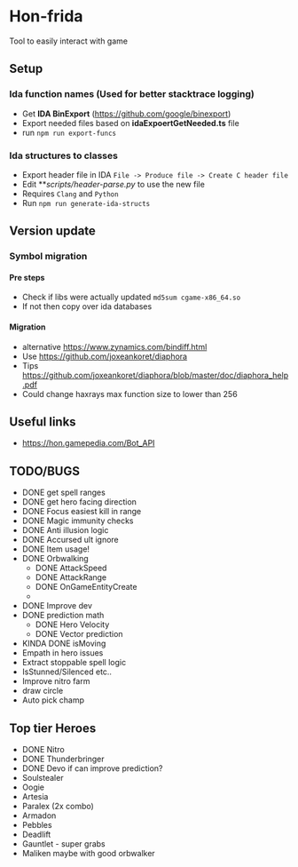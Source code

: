 # Hon-frida
Tool to easily interact with game

## Setup

### Ida function names (Used for better stacktrace logging)
* Get **IDA BinExport** (https://github.com/google/binexport)
* Export needed files based on **idaExpoertGetNeeded.ts** file
* run `npm run export-funcs`

### Ida structures to classes
* Export header file in IDA `File -> Produce file -> Create C header file`
* Edit ***scripts/header-parse.py* to use the new file
* Requires `Clang` and `Python`
* Run `npm run generate-ida-structs`


## Version update

### Symbol migration

#### Pre steps
* Check if libs were actually updated `md5sum cgame-x86_64.so`
* If not then copy over ida databases

#### Migration
* alternative https://www.zynamics.com/bindiff.html
* Use https://github.com/joxeankoret/diaphora
* Tips https://github.com/joxeankoret/diaphora/blob/master/doc/diaphora_help.pdf
* Could change haxrays max function size to lower than 256

## Useful links

* https://hon.gamepedia.com/Bot_API

## TODO/BUGS

* DONE get spell ranges
* DONE get hero facing direction
* DONE Focus easiest kill in range
* DONE Magic immunity checks
* DONE Anti illusion logic 
* DONE Accursed ult ignore
* DONE Item usage!
* DONE Orbwalking
    * DONE AttackSpeed
    * DONE AttackRange
    * DONE OnGameEntityCreate
    *
* DONE Improve dev
* DONE prediction math
    * DONE Hero Velocity
    * DONE Vector prediction
* KINDA DONE isMoving
* Empath in hero issues
* Extract stoppable spell logic 
* IsStunned/Silenced etc..
* Improve nitro farm
* draw circle
* Auto pick champ

## Top tier Heroes

* DONE Nitro
* DONE Thunderbringer
* DONE Devo if can improve prediction? 
* Soulstealer
* Oogie
* Artesia
* Paralex (2x combo)
* Armadon
* Pebbles
* Deadlift
* Gauntlet - super grabs
* Maliken maybe with good orbwalker